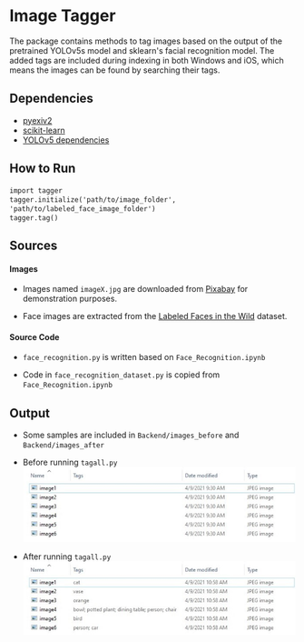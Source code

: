 # Image Tagger

The package contains methods to tag images based on the output of the pretrained YOLOv5s model and sklearn's facial recognition model. The added tags are included during indexing in both Windows and iOS, which means the images can be found by searching their tags. 

## Dependencies

- [pyexiv2](https://pypi.org/project/pyexiv2/)
- [scikit-learn](https://pypi.org/project/scikit-learn/)
- [YOLOv5 dependencies](https://raw.githubusercontent.com/ultralytics/yolov5/master/requirements.txt)

## How to Run

```
import tagger
tagger.initialize('path/to/image_folder', 'path/to/labeled_face_image_folder')
tagger.tag()
```

## Sources

#### Images

- Images named `imageX.jpg` are downloaded from [Pixabay](https://pixabay.com/) for demonstration purposes.

- Face images are extracted from the [Labeled Faces in the Wild](https://scikit-learn.org/stable/modules/generated/sklearn.datasets.fetch_lfw_people.html) dataset.

#### Source Code

- `face_recognition.py` is written based on `Face_Recognition.ipynb`

- Code in `face_recognition_dataset.py` is copied from `Face_Recognition.ipynb`

## Output

- Some samples are included in `Backend/images_before` and `Backend/images_after`

- Before running `tagall.py`\
![before running tagall.py](/Images/tagall_before.jpg)

- After running `tagall.py`\
![after running tagall.py](/Images/tagall_after.jpg)
